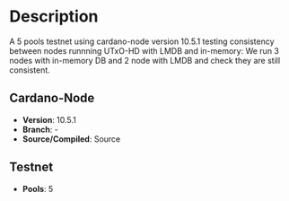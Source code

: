 # Description

A 5 pools testnet using cardano-node version 10.5.1 testing consistency between nodes runnning UTxO-HD with LMDB and in-memory: We run 3 nodes with in-memory DB and 2 node with LMDB and check they are still consistent.

## Cardano-Node

- **Version**: 10.5.1
- **Branch**: -
- **Source/Compiled**: Source 

## Testnet

- **Pools**: 5
